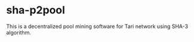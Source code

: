 # sha-p2pool

This is a decentralized pool mining software for Tari network using SHA-3 algorithm.

